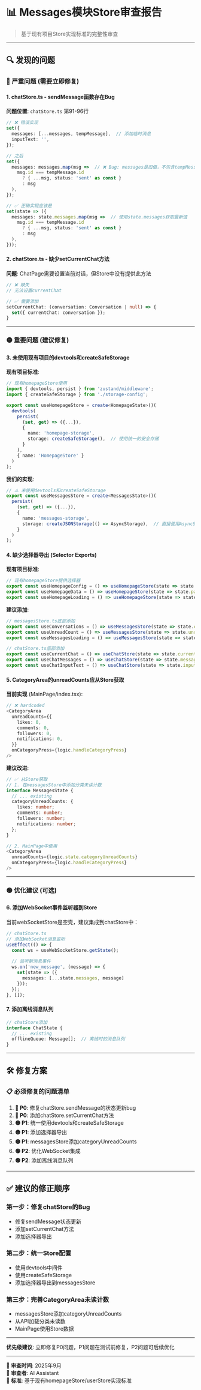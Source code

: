 # 📊 Messages模块Store审查报告

> 基于现有项目Store实现标准的完整性审查

---

## 🔍 **发现的问题**

### 🔴 **严重问题 (需要立即修复)**

#### 1. **chatStore.ts - sendMessage函数存在Bug**

**问题位置**: `chatStore.ts` 第91-96行

```typescript
// ❌ 错误实现
set({
  messages: [...messages, tempMessage],  // 添加临时消息
  inputText: '',
});

// 之后
set({
  messages: messages.map(msg =>  // ❌ Bug: messages是旧值，不包含tempMessage
    msg.id === tempMessage.id
      ? { ...msg, status: 'sent' as const }
      : msg
  ),
});

// ✅ 正确实现应该是
set(state => ({
  messages: state.messages.map(msg =>  // 使用state.messages获取最新值
    msg.id === tempMessage.id
      ? { ...msg, status: 'sent' as const }
      : msg
  ),
}));
```

#### 2. **chatStore.ts - 缺少setCurrentChat方法**

**问题**: ChatPage需要设置当前对话，但Store中没有提供此方法

```typescript
// ❌ 缺失
// 无法设置currentChat

// ✅ 需要添加
setCurrentChat: (conversation: Conversation | null) => {
  set({ currentChat: conversation });
}
```

---

### 🟡 **重要问题 (建议修复)**

#### 3. **未使用现有项目的devtools和createSafeStorage**

**现有项目标准**:
```typescript
// 现有homepageStore使用
import { devtools, persist } from 'zustand/middleware';
import { createSafeStorage } from './storage-config';

export const useHomepageStore = create<HomepageState>()(
  devtools(
    persist(
      (set, get) => ({...}),
      {
        name: 'homepage-storage',
        storage: createSafeStorage(),  // 使用统一的安全存储
      }
    ),
    { name: 'HomepageStore' }
  )
);
```

**我们的实现**:
```typescript
// ⚠️ 未使用devtools和createSafeStorage
export const useMessagesStore = create<MessagesState>()(
  persist(
    (set, get) => ({...}),
    {
      name: 'messages-storage',
      storage: createJSONStorage(() => AsyncStorage),  // 直接使用AsyncStorage
    }
  )
);
```

#### 4. **缺少选择器导出 (Selector Exports)**

**现有项目标准**:
```typescript
// 现有homepageStore提供选择器
export const useHomepageConfig = () => useHomepageStore(state => state.pageConfig);
export const useHomepageData = () => useHomepageStore(state => state.pageData);
export const useHomepageLoading = () => useHomepageStore(state => state.loading);
```

**建议添加**:
```typescript
// messagesStore.ts底部添加
export const useConversations = () => useMessagesStore(state => state.conversations);
export const useUnreadCount = () => useMessagesStore(state => state.unreadCount);
export const useMessagesLoading = () => useMessagesStore(state => state.loading);

// chatStore.ts底部添加
export const useCurrentChat = () => useChatStore(state => state.currentChat);
export const useChatMessages = () => useChatStore(state => state.messages);
export const useChatInputText = () => useChatStore(state => state.inputText);
```

#### 5. **CategoryArea的unreadCounts应从Store获取**

**当前实现** (MainPage/index.tsx):
```typescript
// ❌ hardcoded
<CategoryArea
  unreadCounts={{
    likes: 0,
    comments: 0,
    followers: 0,
    notifications: 0,
  }}
  onCategoryPress={logic.handleCategoryPress}
/>
```

**建议改进**:
```typescript
// ✅ 从Store获取
// 1. 在messagesStore中添加分类未读计数
interface MessagesState {
  // ... existing
  categoryUnreadCounts: {
    likes: number;
    comments: number;
    followers: number;
    notifications: number;
  };
}

// 2. MainPage中使用
<CategoryArea
  unreadCounts={logic.state.categoryUnreadCounts}
  onCategoryPress={logic.handleCategoryPress}
/>
```

---

### 🟢 **优化建议 (可选)**

#### 6. **添加WebSocket事件监听器到Store**

当前webSocketStore是空壳，建议集成到chatStore中：

```typescript
// chatStore.ts
// 添加WebSocket消息监听
useEffect(() => {
  const ws = useWebSocketStore.getState();
  
  // 监听新消息事件
  ws.on('new_message', (message) => {
    set(state => ({
      messages: [...state.messages, message]
    }));
  });
}, []);
```

#### 7. **添加离线消息队列**

```typescript
// chatStore添加
interface ChatState {
  // ... existing
  offlineQueue: Message[];  // 离线时的消息队列
}
```

---

## 🛠️ **修复方案**

### 📋 **必须修复的问题清单**

1. **🔴 P0**: 修复chatStore.sendMessage的状态更新bug
2. **🔴 P0**: 添加chatStore.setCurrentChat方法
3. **🟡 P1**: 统一使用devtools和createSafeStorage
4. **🟡 P1**: 添加选择器导出
5. **🟡 P1**: messagesStore添加categoryUnreadCounts
6. **🟢 P2**: 优化WebSocket集成
7. **🟢 P2**: 添加离线消息队列

---

## ✅ **建议的修正顺序**

### 第一步：修复chatStore的Bug
- 修复sendMessage状态更新
- 添加setCurrentChat方法
- 添加选择器导出

### 第二步：统一Store配置
- 使用devtools中间件
- 使用createSafeStorage
- 添加选择器导出到messagesStore

### 第三步：完善CategoryArea未读计数
- messagesStore添加categoryUnreadCounts
- 从API加载分类未读数
- MainPage使用Store数据

---

**优先级建议**: 立即修复P0问题，P1问题在测试前修复，P2问题可后续优化

---

**📅 审查时间**: 2025年9月  
**📝 审查者**: AI Assistant  
**🎯 标准**: 基于现有homepageStore/userStore实现标准

